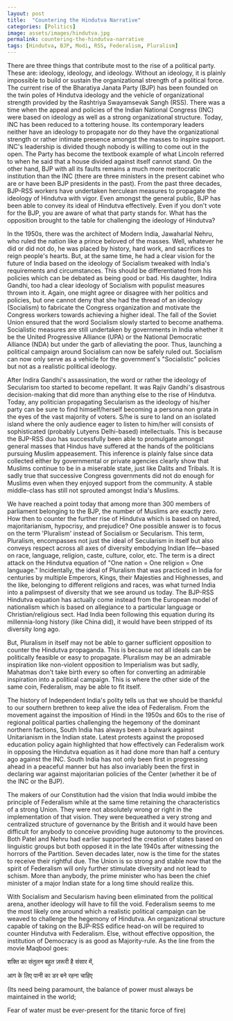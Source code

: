 ```yaml
---
layout: post
title:  "Countering the Hindutva Narrative"
categories: [Politics]
image: assets/images/hindutva.jpg
permalink: countering-the-hindutva-narrative
tags: [Hindutva, BJP, Modi, RSS, Federalism, Pluralism]
---
```

There are three things that contribute most to the rise of a political party. These are: ideology, ideology, and ideology. Without an ideology, it is plainly impossible to build or sustain the organizational strength of a political force. The current rise of the Bharatiya Janata Party (BJP) has been founded on the twin poles of Hindutva ideology and the vehicle of organizational strength provided by the Rashtriya Swayamsevak Sangh (RSS). There was a time when the appeal and policies of the Indian National Congress (INC) were based on ideology as well as a strong organizational structure. Today, INC has been reduced to a tottering house. Its contemporary leaders neither have an ideology to propagate nor do they have the organizational strength or rather intimate presence amongst the masses to inspire support. INC's leadership is divided though nobody is willing to come out in the open. The Party has become the textbook example of what Lincoln referred to when he said that a house divided against itself cannot stand. On the other hand, BJP with all its faults remains a much more meritocratic institution than the INC (there are three ministers in the present cabinet who are or have been BJP presidents in the past). From the past three decades, BJP-RSS workers have undertaken herculean measures to propagate the ideology of Hindutva with vigor. Even amongst the general public, BJP has been able to convey its ideal of Hindutva effectively. Even if you don't vote for the BJP, you are aware of what that party stands for. What has the opposition brought to the table for challenging the ideology of Hindutva?

In the 1950s, there was the architect of Modern India, Jawaharlal Nehru, who ruled the nation like a prince beloved of the masses. Well, whatever he did or did not do, he was placed by history, hard work, and sacrifices to reign people's hearts. But, at the same time, he had a clear vision for the future of India based on the ideology of Socialism tweaked with India's requirements and circumstances. This should be differentiated from his policies which can be debated as being good or bad. His daughter, Indira Gandhi, too had a clear ideology of Socialism with populist measures thrown into it. Again, one might agree or disagree with her politics and policies, but one cannot deny that she had the thread of an ideology (Socialism) to fabricate the Congress organization and motivate the Congress workers towards achieving a higher ideal. The fall of the Soviet Union ensured that the word Socialism slowly started to become anathema. Socialistic measures are still undertaken by governments in India whether it be the United Progressive Alliance (UPA) or the National Democratic Alliance (NDA) but under the garb of alleviating the poor. Thus, launching a political campaign around Socialism can now be safely ruled out. Socialism can now only serve as a vehicle for the government's "Socialistic" policies but not as a realistic political ideology.

After Indira Gandhi's assassination, the word or rather the ideology of Secularism too started to become repellant. It was Rajiv Gandhi's disastrous decision-making that did more than anything else to the rise of Hindutva. Today, any politician propagating Secularism as the ideology of his/her party can be sure to find himself/herself becoming a persona non grata in the eyes of the vast majority of voters. S/he is sure to land on an isolated island where the only audience eager to listen to him/her will consists of sophisticated (probably Lutyens Delhi-based) intellectuals. This is because the BJP-RSS duo has successfully been able to promulgate amongst general masses that Hindus have suffered at the hands of the politicians pursuing Muslim appeasement. This inference is plainly false since data collected either by governmental or private agencies clearly show that Muslims continue to be in a miserable state, just like Dalits and Tribals. It is sadly true that successive Congress governments did not do enough for Muslims even when they enjoyed support from the community. A stable middle-class has still not sprouted amongst India's Muslims.

We have reached a point today that among more than 300 members of parliament belonging to the BJP, the number of Muslims are exactly zero. How then to counter the further rise of Hindutva which is based on hatred, majoritarianism, hypocrisy, and prejudice? One possible answer is to focus on the term 'Pluralism' instead of Socialism or Secularism. This term, Pluralism, encompasses not just the ideal of Secularism in itself but also conveys respect across all axes of diversity embodying Indian life—based on race, language, religion, caste, culture, color, etc. The term is a direct attack on the Hindutva equation of "One nation = One religion = One language." Incidentally, the ideal of Pluralism that was practiced in India for centuries by multiple Emperors, Kings, their Majesties and Highnesses, and the like, belonging to different religions and races, was what turned India into a palimpsest of diversity that we see around us today. The BJP-RSS Hindutva equation has actually come instead from the European model of nationalism which is based on allegiance to a particular language or Christian/religious sect. Had India been following this equation during its millennia-long history (like China did), it would have been stripped of its diversity long ago.

But, Pluralism in itself may not be able to garner sufficient opposition to counter the Hindutva propaganda. This is because not all ideals can be politically feasible or easy to propagate. Pluralism may be an admirable inspiration like non-violent opposition to Imperialism was but sadly, Mahatmas don't take birth every so often for converting an admirable inspiration into a political campaign. This is where the other side of the same coin, Federalism, may be able to fit itself.

The history of Independent India's polity tells us that we should be thankful to our southern brethren to keep alive the idea of Federalism. From the movement against the imposition of Hindi in the 1950s and 60s to the rise of regional political parties challenging the hegemony of the dominant northern factions, South India has always been a bulwark against Unitarianism in the Indian state. Latest protests against the proposed education policy again highlighted that how effectively can Federalism work in opposing the Hindutva equation as it had done more than half a century ago against the INC. South India has not only been first in progressing ahead in a peaceful manner but has also invariably been the first in declaring war against majoritarian policies of the Center (whether it be of the INC or the BJP).

The makers of our Constitution had the vision that India would imbibe the principle of Federalism while at the same time retaining the characteristics of a strong Union. They were not absolutely wrong or right in the implementation of that vision. They were bequeathed a very strong and centralized structure of governance by the British and it would have been difficult for anybody to conceive providing huge autonomy to the provinces. Both Patel and Nehru had earlier supported the creation of states based on linguistic groups but both opposed it in the late 1940s after witnessing the horrors of the Partition. Seven decades later, now is the time for the states to receive their rightful due. The Union is so strong and stable now that the spirit of Federalism will only further stimulate diversity and not lead to schism. More than anybody, the prime minister who has been the chief minister of a major Indian state for a long time should realize this.

With Socialism and Secularism having been eliminated from the political arena, another ideology will have to fill the void. Federalism seems to me the most likely one around which a realistic political campaign can be weaved to challenge the hegemony of Hindutva. An organizational structure capable of taking on the BJP-RSS edifice head-on will be required to counter Hindutva with Federalism. Else, without effective opposition, the institution of Democracy is as good as Majority-rule. As the line from the movie Maqbool goes:

शक्ति का संतुलन बहुत ज़रूरी है संसार में, 

आग के लिए पानी का डर बने रहना चाहिए

(Its need being paramount, the balance of power must always be maintained in the world; 

Fear of water must be ever-present for the titanic force of fire)